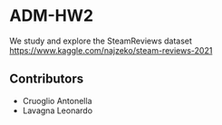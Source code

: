 # ADM-HW2
We study and explore the SteamReviews dataset https://www.kaggle.com/najzeko/steam-reviews-2021
## Contributors
- Cruoglio Antonella 
- Lavagna Leonardo 
